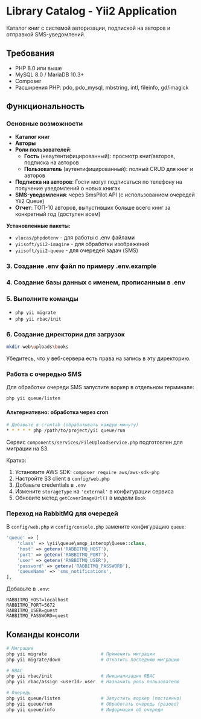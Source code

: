 # Library Catalog - Yii2 Application

Каталог книг с системой авторизации, подпиской на авторов и отправкой SMS-уведомлений.

## Требования

- PHP 8.0 или выше
- MySQL 8.0 / MariaDB 10.3+
- Composer
- Расширения PHP: pdo, pdo_mysql, mbstring, intl, fileinfo, gd/imagick

## Функциональность

### Основные возможности

- **Каталог книг**
- **Авторы**
- **Роли пользователей**:
   - **Гость** (неаутентифицированный): просмотр книг/авторов, подписка на авторов
   - **Пользователь** (аутентифицированный): полный CRUD для книг и авторов
- **Подписка на авторов**: Гости могут подписаться по телефону на получение уведомлений о новых книгах
- **SMS-уведомления**: через SmsPilot API (с использованием очередей Yii2 Queue)
- **Отчет**: ТОП-10 авторов, выпустивших больше всего книг за конкретный год (доступен всем)


**Установленные пакеты:**
- `vlucas/phpdotenv` - для работы с .env файлами
- `yiisoft/yii2-imagine` - для обработки изображений
- `yiisoft/yii2-queue` - для очередей задач (SMS)

### 3. Создание .env файл по примеру .env.example

### 4. Создание базы данных с именем, прописанным в .env

### 5. Выполните команды
- `php yii migrate`
- `php yii rbac/init`


### 6. Создание директории для загрузок
```bash
mkdir web\uploads\books
```

Убедитесь, что у веб-сервера есть права на запись в эту директорию.

### Работа с очередью SMS

Для обработки очереди SMS запустите воркер в отдельном терминале:

```bash
php yii queue/listen
```

#### Альтернативно: обработка через cron

```bash
# Добавьте в crontab (обрабатывать каждую минуту)
* * * * * php /path/to/project/yii queue/run
```


Сервис `components/services/FileUploadService.php` подготовлен для миграции на S3.


Кратко:
1. Установите AWS SDK: `composer require aws/aws-sdk-php`
2. Настройте S3 client в `config/web.php`
3. Добавьте credentials в `.env`
4. Измените `storageType` на `'external'` в конфигурации сервиса
5. Обновите метод `getCoverImageUrl()` в модели `Book`

### Переход на RabbitMQ для очередей

В `config/web.php` и `config/console.php` замените конфигурацию `queue`:

```php
'queue' => [
    'class' => \yii\queue\amqp_interop\Queue::class,
    'host' => getenv('RABBITMQ_HOST'),
    'port' => getenv('RABBITMQ_PORT'),
    'user' => getenv('RABBITMQ_USER'),
    'password' => getenv('RABBITMQ_PASSWORD'),
    'queueName' => 'sms_notifications',
],
```

Добавьте в `.env`:
```env
RABBITMQ_HOST=localhost
RABBITMQ_PORT=5672
RABBITMQ_USER=guest
RABBITMQ_PASSWORD=guest
```

## Команды консоли

```bash
# Миграции
php yii migrate                    # Применить миграции
php yii migrate/down               # Откатить последнюю миграцию

# RBAC
php yii rbac/init                  # Инициализация RBAC
php yii rbac/assign <userId> user  # Назначить роль пользователю

# Очередь
php yii queue/listen               # Запустить воркер (постоянно)
php yii queue/run                  # Обработать очередь (разово)
php yii queue/info                 # Информация об очереди
```